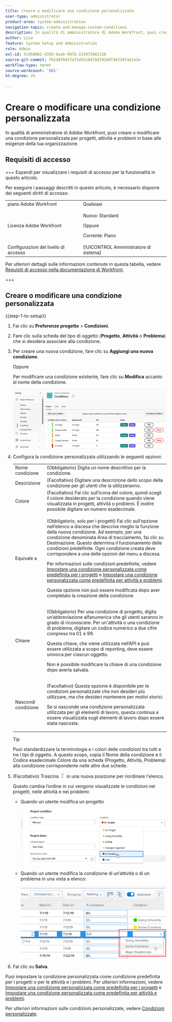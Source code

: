 ```yaml
---
title: Creare o modificare una condizione personalizzata
user-type: administrator
product-area: system-administration
navigation-topic: create-and-manage-custom-conditions
description: In qualità di amministratore di Adobe Workfront, puoi creare o modificare una condizione personalizzata per progetti, attività e problemi in base alle esigenze della tua organizzazione.
author: Lisa
feature: System Setup and Administration
role: Admin
exl-id: 5c950862-4358-4aab-997b-223972662150
source-git-commit: f62d8f681fa75d2b18d78d7918df46734fa61e2e
workflow-type: tm+mt
source-wordcount: '601'
ht-degree: 2%

---
```


# Creare o modificare una condizione personalizzata

In qualità di amministratore di Adobe Workfront, puoi creare o modificare una condizione personalizzata per progetti, attività e problemi in base alle esigenze della tua organizzazione.

## Requisiti di accesso

+++ Espandi per visualizzare i requisiti di accesso per la funzionalità in questo articolo.

Per eseguire i passaggi descritti in questo articolo, è necessario disporre dei seguenti diritti di accesso:

<table style="table-layout:auto"> 
 <col> 
 <col> 
 <tbody> 
  <tr> 
   <td role="rowheader">piano Adobe Workfront</td> 
   <td>Qualsiasi</td> 
  </tr> 
  <tr> 
  <tr> 
   <td role="rowheader">Licenza Adobe Workfront</td> 
   <td><p>Nuovo: Standard</p>
       <p>Oppure</p>
       <p>Corrente: Piano</p></td>
  </tr> 
  </tr> 
  <tr> 
   <td role="rowheader">Configurazioni del livello di accesso</td> 
   <td>[!UICONTROL Amministratore di sistema]</td>
  </tr> 
 </tbody> 
</table>

Per ulteriori dettagli sulle informazioni contenute in questa tabella, vedere [Requisiti di accesso nella documentazione di Workfront](/help/quicksilver/administration-and-setup/add-users/access-levels-and-object-permissions/access-level-requirements-in-documentation.md).

+++

## Creare o modificare una condizione personalizzata

{{step-1-to-setup}}

1. Fai clic su **Preferenze progetto** > **Condizioni**.

1. Fare clic sulla scheda del tipo di oggetto (**Progetto**, **Attività** o **Problema**) che si desidera associare alla condizione.

1. Per creare una nuova condizione, fare clic su **Aggiungi una nuova condizione**.

   Oppure

   Per modificare una condizione esistente, fare clic su **Modifica** accanto al nome della condizione.

   ![Modifica condizione personalizzata](assets/custom-conditions-0825.png)

1. Configura la condizione personalizzata utilizzando le seguenti opzioni:

   <table style="table-layout:auto"> 
    <col> 
    <col> 
    <tbody> 
     <tr> 
      <td>Nome condizione</td> 
      <td>(Obbligatorio) Digita un nome descrittivo per la condizione.</td> 
     </tr> 
     <tr> 
      <td>Descrizione</td> 
      <td>(Facoltativo) Digitare una descrizione dello scopo della condizione per gli utenti che la utilizzeranno.</td> 
     </tr> 
     <tr> 
      <td>Colore</td> 
      <td>(Facoltativo) Fai clic sull’icona del colore, quindi scegli il colore desiderato per la condizione quando viene visualizzata in progetti, attività o problemi. È inoltre possibile digitare un numero esadecimale.</td> 
     </tr> 
     <tr> 
      <td>Equivale a </td> 
      <td><p>(Obbligatorio, solo per i progetti) Fai clic sull’opzione nell’elenco a discesa che descrive meglio la funzione della nuova condizione. Ad esempio, per una condizione denominata Area di tracciamento, fai clic su Destinazione. Questo determina il funzionamento delle condizioni predefinite. Ogni condizione creata deve corrispondere a una delle opzioni del menu a discesa.</p>
      <p>Per informazioni sulle condizioni predefinite, vedere <a href="../../../administration-and-setup/customize-workfront/create-manage-custom-conditions/set-custom-condition-default-projects.md" class="MCXref xref">Impostare una condizione personalizzata come predefinita per i progetti</a> e <a href="../../../administration-and-setup/customize-workfront/create-manage-custom-conditions/set-custom-condition-default-tasks-issues.md" class="MCXref xref">Impostare una condizione personalizzata come predefinita per attività e problemi</a>.</p>
      <p>Questa opzione non può essere modificata dopo aver completato la creazione della condizione.</p></td> 
     </tr> 
     <tr> 
      <td>Chiave</td> 
      <td><p>(Obbligatorio) Per una condizione di progetto, digita un’abbreviazione alfanumerica che gli utenti saranno in grado di riconoscere. Per un'attività o una condizione di problema, digitare un codice numerico a due cifre compreso tra 01 e 99. </p>
      <p>Questa chiave, che viene utilizzata nell’API e può essere utilizzata a scopo di reporting, deve essere univoca per ciascun oggetto.</p>
      <p>Non è possibile modificare la chiave di una condizione dopo averla salvata. </p></td> 
     </tr> 
     <tr> 
      <td>Nascondi condizione</td> 
      <td><p>(Facoltativo) Questa opzione è disponibile per le condizioni personalizzate che non desideri più utilizzare, ma che desideri mantenere per motivi storici. </p>
      <p>Se si nasconde una condizione personalizzata utilizzata per gli elementi di lavoro, questa continua a essere visualizzata sugli elementi di lavoro dopo essere stata nascosta. </p></td> 
     </tr> 
    </tbody> 
   </table>

   >[!TIP]
   >
   >Puoi standardizzare la terminologia e i colori delle condizioni tra tutti e tre i tipi di oggetto. A questo scopo, copia il Nome della condizione e il Codice esadecimale Colore da una scheda (Progetto, Attività, Problema) alla condizione corrispondente nelle altre due schede.

1. (Facoltativo) Trascina ![Icona Sposta](assets/move-icon---dots.png) in una nuova posizione per riordinare l&#39;elenco.

   Questo cambia l’ordine in cui vengono visualizzate le condizioni nei progetti, nelle attività e nei problemi:

   * Quando un utente modifica un progetto

     ![Modifica condizione durante la modifica del progetto](assets/change-condition-edit-project-0825.png)

   <!-- 
   * When a user is changing the condition for a task or issue on the Updates tab:

     ![Change condition when updating comment](assets/change-condition-update-comment.png)
   -->

   * Quando un utente modifica la condizione di un’attività o di un problema in una vista a elenco:

     ![Modifica condizione nell&#39;elenco](assets/change-conditions-list-dropdown-only.png)

1. Fai clic su **Salva**.

Puoi impostare la condizione personalizzata come condizione predefinita per i progetti o per le attività e i problemi. Per ulteriori informazioni, vedere [Impostare una condizione personalizzata come predefinita per i progetti](../../../administration-and-setup/customize-workfront/create-manage-custom-conditions/set-custom-condition-default-projects.md) e [Impostare una condizione personalizzata come predefinita per attività e problemi](../../../administration-and-setup/customize-workfront/create-manage-custom-conditions/set-custom-condition-default-tasks-issues.md).

Per ulteriori informazioni sulle condizioni personalizzate, vedere [Condizioni personalizzate](../../../administration-and-setup/customize-workfront/create-manage-custom-conditions/custom-conditions.md).
